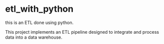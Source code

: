# etl_with_python
 
this is an ETL done using python.

This project implements an ETL pipeline designed to integrate and process data into a data warehouse.
